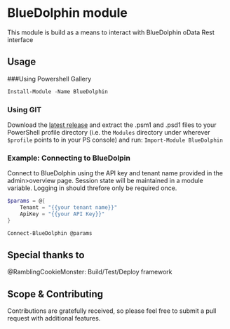 # BlueDolphin module
This module is build as a means to interact with BlueDolphin oData Rest interface

## Usage
###Using Powershell Gallery


```PowerShell
Install-Module -Name BlueDolphin
```

### Using GIT

Download the [latest release](https://github.com/michael19842/BlueDolhin/releases/latest) and  extract the .psm1 and .psd1 files to your PowerShell profile directory (i.e. the `Modules` directory under wherever `$profile` points to in your PS console) and run:
`Import-Module BlueDolphin`

### Example: Connecting to BlueDolpin

Connect to BlueDolphin using the API key and tenant name provided in the admin>overview page. Session state will be maintained in a module variable. Logging in should threfore only be required once. 

```PowerShell
$params = @{
    Tenant = "{{your tenant name}}"
    ApiKey = "{{your API Key}}"
}

Connect-BlueDolphin @params
```

## Special thanks to 
@RamblingCookieMonster: Build/Test/Deploy framework

## Scope & Contributing
Contributions are gratefully received, so please feel free to submit a pull request with additional features.
